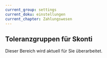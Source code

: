 ```yaml
---
current_group: settings
current_doku: einstellungen
current_chapter: Zahlungswesen
---
```


## Toleranzgruppen für Skonti

Dieser Bereich wird aktuell für Sie überarbeitet.
